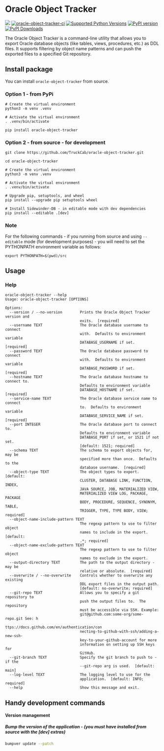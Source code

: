 # Oracle Object Tracker

[<img src="https://img.shields.io/badge/GitHub-TruckCab%2Foracle--object--tracker-blue.svg?logo=Github">](https://github.com/TruckCab/oracle-object-tracker)
[![oracle-object-tracker-ci](https://github.com/TruckCab/oracle-object-tracker/actions/workflows/ci.yml/badge.svg)](https://github.com/TruckCab/oracle-object-tracker/actions/workflows/ci.yml)
[![Supported Python Versions](https://img.shields.io/pypi/pyversions/oracle-object-tracker)](https://pypi.org/project/sidewinder-db/)
[![PyPI version](https://badge.fury.io/py/oracle-object-tracker.svg)](https://badge.fury.io/py/oracle-object-tracker)
[![PyPI Downloads](https://img.shields.io/pypi/dm/oracle-object-tracker.svg)](https://pypi.org/project/oracle-object-tracker/)

The Oracle Object Tracker is a command-line utility that allows you to export Oracle database objects (like tables, views, procedures, etc.) as DDL files. It supports filtering by object name patterns and can push the exported files to a specified Git repository.

## Install package
You can install `oracle-object-tracker` from source.

### Option 1 - from PyPi
```shell
# Create the virtual environment
python3 -m venv .venv

# Activate the virtual environment
. .venv/bin/activate

pip install oracle-object-tracker
```

### Option 2 - from source - for development
```shell
git clone https://github.com/TruckCab/oracle-object-tracker.git

cd oracle-object-tracker

# Create the virtual environment
python3 -m venv .venv

# Activate the virtual environment
. .venv/bin/activate

# Upgrade pip, setuptools, and wheel
pip install --upgrade pip setuptools wheel

# Install Sidewinder-DB - in editable mode with dev dependencies
pip install --editable .[dev]
```

### Note
For the following commands - if you running from source and using `--editable` mode (for development purposes) - you will need to set the PYTHONPATH environment variable as follows:
```shell
export PYTHONPATH=$(pwd)/src
```

## Usage
### Help
```shell
oracle-object-tracker --help
Usage: oracle-object-tracker [OPTIONS]

Options:
  --version / --no-version        Prints the Oracle Object Tracker version and
                                  exits.  [required]
  --username TEXT                 The Oracle database username to connect
                                  with.  Defaults to environment variable
                                  DATABASE_USERNAME if set.  [required]
  --password TEXT                 The Oracle database password to connect
                                  with.  Defaults to environment variable
                                  DATABASE_PASSWORD if set.  [required]
  --hostname TEXT                 The Oracle database hostname to connect to.
                                  Defaults to environment variable
                                  DATABASE_HOSTNAME if set.  [required]
  --service-name TEXT             The Oracle database service name to connect
                                  to.  Defaults to environment variable
                                  DATABASE_SERVICE_NAME if set.  [required]
  --port INTEGER                  The Oracle database port to connect to.
                                  Defaults to environment variable
                                  DATABASE_PORT if set, or 1521 if not set.
                                  [default: 1521; required]
  --schema TEXT                   The schema to export objects for, may be
                                  specified more than once.  Defaults to the
                                  database username.  [required]
  --object-type TEXT              The object types to export.  [default:
                                  CLUSTER, DATABASE LINK, FUNCTION, INDEX,
                                  JAVA SOURCE, JOB, MATERIALIZED VIEW,
                                  MATERIALIZED VIEW LOG, PACKAGE, PACKAGE
                                  BODY, PROCEDURE, SEQUENCE, SYNONYM, TABLE,
                                  TRIGGER, TYPE, TYPE BODY, VIEW; required]
  --object-name-include-pattern TEXT
                                  The regexp pattern to use to filter object
                                  names to include in the export.  [default:
                                  .*; required]
  --object-name-exclude-pattern TEXT
                                  The regexp pattern to use to filter object
                                  names to exclude in the export.
  --output-directory TEXT         The path to the output directory - may be
                                  relative or absolute.  [required]
  --overwrite / --no-overwrite    Controls whether to overwrite any existing
                                  DDL export files in the output path.
                                  [default: no-overwrite; required]
  --git-repo TEXT                 Allows you to specify a git repository to
                                  push the output files to.  The repository
                                  must be accessible via SSH. Example:
                                  git@github.com:some-org/some-repo.git See: h
                                  ttps://docs.github.com/en/authentication/con
                                  necting-to-github-with-ssh/adding-a-new-ssh-
                                  key-to-your-github-account for more
                                  information on setting up SSH keys for
                                  GitHub.
  --git-branch TEXT               Specify the git branch to push to - if the
                                  --git-repo arg is used.  [default: main]
  --log-level TEXT                The logging level to use for the
                                  application.  [default: INFO; required]
  --help                          Show this message and exit.
```

## Handy development commands

#### Version management

##### Bump the version of the application - (you must have installed from source with the [dev] extras)
```bash
bumpver update --patch
```
